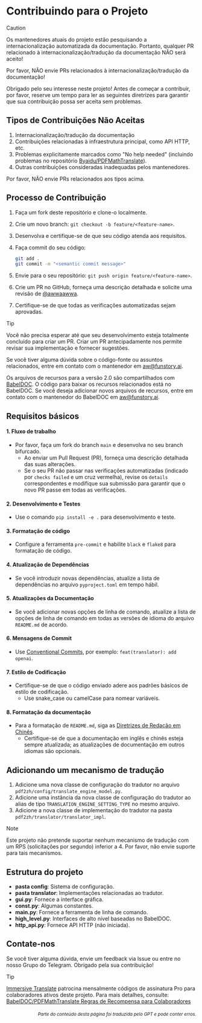 # Contribuindo para o Projeto

> [!CAUTION]
>
> Os mantenedores atuais do projeto estão pesquisando a internacionalização automatizada da documentação. Portanto, qualquer PR relacionado à internacionalização/tradução da documentação NÃO será aceito!
>
> Por favor, NÃO envie PRs relacionados à internacionalização/tradução da documentação!

Obrigado pelo seu interesse neste projeto! Antes de começar a contribuir, por favor, reserve um tempo para ler as seguintes diretrizes para garantir que sua contribuição possa ser aceita sem problemas.

## Tipos de Contribuições Não Aceitas

1. Internacionalização/tradução da documentação
2. Contribuições relacionadas à infraestrutura principal, como API HTTP, etc.
3. Problemas explicitamente marcados como "No help needed" (incluindo problemas no repositório [Byaidu/PDFMathTranslate](https://github.com/Byaidu/PDFMathTranslate/issues)).
4. Outras contribuições consideradas inadequadas pelos mantenedores.

Por favor, NÃO envie PRs relacionados aos tipos acima.

## Processo de Contribuição

1. Faça um fork deste repositório e clone-o localmente.
2. Crie um novo branch: `git checkout -b feature/<feature-name>`.
3. Desenvolva e certifique-se de que seu código atenda aos requisitos.
4. Faça commit do seu código:
   ```bash
   git add .
   git commit -m "<semantic commit message>"
   ```

5. Envie para o seu repositório: `git push origin feature/<feature-name>`.
6. Crie um PR no GitHub, forneça uma descrição detalhada e solicite uma revisão de [@awwaawwa](https://github.com/awwaawwa).
7. Certifique-se de que todas as verificações automatizadas sejam aprovadas.

> [!TIP]
>
> Você não precisa esperar até que seu desenvolvimento esteja totalmente concluído para criar um PR. Criar um PR antecipadamente nos permite revisar sua implementação e fornecer sugestões.
>
> Se você tiver alguma dúvida sobre o código-fonte ou assuntos relacionados, entre em contato com o mantenedor em aw@funstory.ai.
>
> Os arquivos de recursos para a versão 2.0 são compartilhados com [BabelDOC](https://github.com/funstory-ai/BabelDOC). O código para baixar os recursos relacionados está no BabelDOC. Se você deseja adicionar novos arquivos de recursos, entre em contato com o mantenedor do BabelDOC em aw@funstory.ai.

## Requisitos básicos

<h4 id="sop">1. Fluxo de trabalho</h4>

- Por favor, faça um fork do branch `main` e desenvolva no seu branch bifurcado.
   - Ao enviar um Pull Request (PR), forneça uma descrição detalhada das suas alterações.
   - Se o seu PR não passar nas verificações automatizadas (indicado por `checks failed` e um cruz vermelha), revise os `details` correspondentes e modifique sua submissão para garantir que o novo PR passe em todas as verificações.


<h4 id="dev&test">2. Desenvolvimento e Testes</h4>

- Use o comando `pip install -e .` para desenvolvimento e teste.


<h4 id="format">3. Formatação de código</h4>

- Configure a ferramenta `pre-commit` e habilite `black` e `flake8` para formatação de código.


<h4 id="atualizacaodependencias">4. Atualização de Dependências</h4>

- Se você introduzir novas dependências, atualize a lista de dependências no arquivo `pyproject.toml` em tempo hábil.

<h4 id="atualizacaodoc">5. Atualizações da Documentação</h4>

- Se você adicionar novas opções de linha de comando, atualize a lista de opções de linha de comando em todas as versões de idioma do arquivo `README.md` de acordo.

<h4 id="commitmsg">6. Mensagens de Commit</h4>

- Use [Conventional Commits](https://www.conventionalcommits.org/en/v1.0.0/), por exemplo: `feat(translator): add openai`.


<h4 id="estilocodigo">7. Estilo de Codificação</h4>

- Certifique-se de que o código enviado adere aos padrões básicos de estilo de codificação.
   - Use snake_case ou camelCase para nomear variáveis.

<h4 id="doctypo">8. Formatação da documentação</h4>

- Para a formatação de `README.md`, siga as [Diretrizes de Redação em Chinês](https://github.com/sparanoid/chinese-copywriting-guidelines).
   - Certifique-se de que a documentação em inglês e chinês esteja sempre atualizada; as atualizações de documentação em outros idiomas são opcionais.

## Adicionando um mecanismo de tradução

1. Adicione uma nova classe de configuração do tradutor no arquivo `pdf2zh/config/translate_engine_model.py`.
2. Adicione uma instância da nova classe de configuração do tradutor ao alias de tipo `TRANSLATION_ENGINE_SETTING_TYPE` no mesmo arquivo.
3. Adicione a nova classe de implementação do tradutor na pasta `pdf2zh/translator/translator_impl`.

> [!NOTE]
>
> Este projeto não pretende suportar nenhum mecanismo de tradução com um RPS (solicitações por segundo) inferior a 4. Por favor, não envie suporte para tais mecanismos.

## Estrutura do projeto

- **pasta config**: Sistema de configuração.
- **pasta translator**: Implementações relacionadas ao tradutor.
- **gui.py**: Fornece a interface gráfica.
- **const.py**: Algumas constantes.
- **main.py**: Fornece a ferramenta de linha de comando.
- **high_level.py**: Interfaces de alto nível baseadas no BabelDOC.
- **http_api.py**: Fornece API HTTP (não iniciada).

## Contate-nos

Se você tiver alguma dúvida, envie um feedback via Issue ou entre no nosso Grupo do Telegram. Obrigado pela sua contribuição!

> [!TIP]
>
> [Immersive Translate](https://immersivetranslate.com) patrocina mensalmente códigos de assinatura Pro para colaboradores ativos deste projeto. Para mais detalhes, consulte: [BabelDOC/PDFMathTranslate Regras de Recompensa para Colaboradores](https://funstory-ai.github.io/BabelDOC/CONTRIBUTOR_REWARD/)

<div align="right"> 
<h6><small>Parte do conteúdo desta página foi traduzida pelo GPT e pode conter erros.</small></h6>